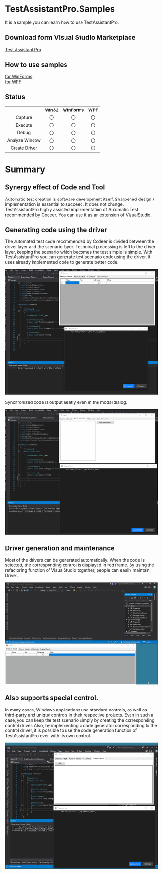 # TestAssistantPro.Samples
It is a sample you can learn how to use TestAssistantPro.

Download form Visual Studio Marketplace  
-------------
[Test Assistant Pro](https://marketplace.visualstudio.com/items?itemName=Codeer.TestAssistantPro "Title")

How to use samples
-------------
[for WinForms](https://github.com/Codeer-Software/TestAssistantPro.Samples/tree/master/WinForms "Title")
<br>
[for WPF](https://github.com/Codeer-Software/TestAssistantPro.Samples/tree/master/WPF "Title")

Status
-------------
<table>
<tr>
  <th></th>
  <th align="center">Win32</th>
  <th align="center">WinForms</th>
  <th align="center">WPF</th>
</tr>
<tr>
  <td align="center">Capture</td>
  <td align="center">〇</td>
  <td align="center">〇</td>
  <td align="center">〇</td>
</tr>
<tr>
  <td align="center">Execute</td>
  <td align="center">〇</td>
  <td align="center">〇</td>
  <td align="center">〇</td>
</tr>
<tr>
  <td align="center">Debug</td>
  <td align="center">〇</td>
  <td align="center">〇</td>
  <td align="center">〇</td>
</tr>
<tr>
  <td align="center">Analyze Window</td>
  <td align="center">〇</td>
  <td align="center">〇</td>
  <td align="center">〇</td>
</tr>
<tr>
  <td align="center">Create Driver</td>
  <td align="center">〇</td>
  <td align="center">〇</td>
  <td align="center">〇</td>
</tr>
</table>

Summary 
=============

Synergy effect of Code and Tool
-------------
Automatic test creation is software development itself. Sharpened design / implementation is essential to succeed. It does not change.
TestAssistantPro highly assisted implementation of Automatic Test recommended by Codeer.
You can use it as an extension of VisualStudio.

Generating code using the driver
-------------
The automated test code recommended by Codeer is divided between the driver layer and the scenario layer. Technical processing is left to the driver layer, keeping the scenario which becomes the test simple is simple.
With TestAssistantPro you can generate test scenario code using the driver. It uses already implemented code to generate better code.

 ![CaptureCommand.gif](Img/CaptureCommand.gif)

Synchronized code is output neatly even in the modal dialog.

 ![ModalCaptureCommand.gif](Img/ModalCaptureCommand.gif)

Driver generation and maintenance
-------------
Most of the drivers can be generated automatically.
When the code is selected, the corresponding control is displayed in red frame.
By using the refactoring function of VisualStudio together, people can easily maintain Driver.

 ![AnalyzeWindow_CreateDriver.gif](Img/AnalyzeWindow_CreateDriver.gif)

Also supports special control.
-------------
In many cases, Windows applications use standard controls, as well as third-party and unique controls in their respective projects. Even in such a case, you can keep the test scenario simply by creating the corresponding control driver.
Also, by implementing a code generator corresponding to the control driver, it is possible to use the code generation function of TestAssistantPro even with its own control.

 ![CaptureCommand2.gif](Img/CaptureCommand2.gif)
